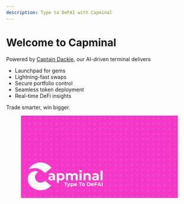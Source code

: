 ```yaml
---
description: Type to DeFAI with Capminal
---
```


# Welcome to Capminal

Powered by [Captain Dackie](https://x.com/captain_dackie), our AI-driven terminal delivers&#x20;

* Launchpad for gems
* Lightning-fast swaps
* Secure portfolio control
* Seamless token deployment
* Real-time DeFi insights

Trade smarter, win bigger.

<figure><img src=".gitbook/assets/thumbnail_1200x630.png" alt=""><figcaption></figcaption></figure>
